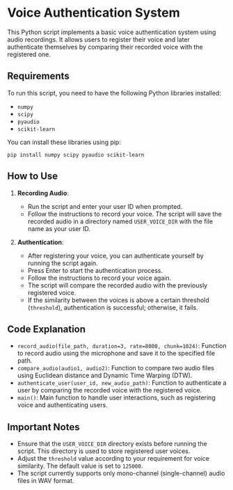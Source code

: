# Voice Authentication System

This Python script implements a basic voice authentication system using audio recordings. It allows users to register their voice and later authenticate themselves by comparing their recorded voice with the registered one.

## Requirements

To run this script, you need to have the following Python libraries installed:

- `numpy`
- `scipy`
- `pyaudio`
- `scikit-learn`


You can install these libraries using pip:

```
pip install numpy scipy pyaudio scikit-learn 
```

## How to Use

1. **Recording Audio**: 
    - Run the script and enter your user ID when prompted.
    - Follow the instructions to record your voice. The script will save the recorded audio in a directory named `USER_VOICE_DIR` with the file name as your user ID.

2. **Authentication**:
    - After registering your voice, you can authenticate yourself by running the script again.
    - Press Enter to start the authentication process.
    - Follow the instructions to record your voice again.
    - The script will compare the recorded audio with the previously registered voice.
    - If the similarity between the voices is above a certain threshold (`threshold`), authentication is successful; otherwise, it fails.

## Code Explanation

- `record_audio(file_path, duration=3, rate=8000, chunk=1024)`: Function to record audio using the microphone and save it to the specified file path.
- `compare_audio(audio1, audio2)`: Function to compare two audio files using Euclidean distance and Dynamic Time Warping (DTW).
- `authenticate_user(user_id, new_audio_path)`: Function to authenticate a user by comparing the recorded voice with the registered voice.
- `main()`: Main function to handle user interactions, such as registering voice and authenticating users.

## Important Notes

- Ensure that the `USER_VOICE_DIR` directory exists before running the script. This directory is used to store registered user voices.
- Adjust the `threshold` value according to your requirement for voice similarity. The default value is set to `125000`.
- The script currently supports only mono-channel (single-channel) audio files in WAV format.

